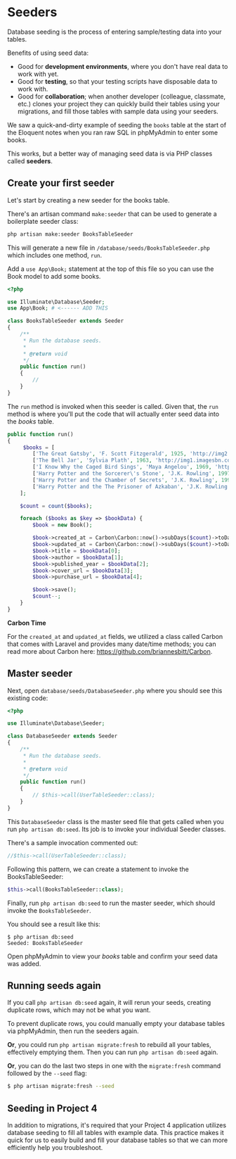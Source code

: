 # Seeders 

Database seeding is the process of entering sample/testing data into your tables.

Benefits of using seed data:
+ Good for __development environments__, where you don't have real data to work with yet.
+ Good for __testing__, so that your testing scripts have disposable data to work with.
+ Good for __collaboration__; when another developer (colleague, classmate, etc.) clones your project they can quickly build their tables using your migrations, and fill those tables with sample data using your seeders.

We saw a quick-and-dirty example of seeding the `books` table at the start of the Eloquent notes when you ran raw SQL in phpMyAdmin to enter some books.

This works, but a better way of managing seed data is via PHP classes called __seeders__.


## Create your first seeder
Let's start by creating a new seeder for the books table.

There's an artisan command `make:seeder` that can be used to generate a boilerplate seeder class:

```bash
php artisan make:seeder BooksTableSeeder
```

This will generate a new file in `/database/seeds/BooksTableSeeder.php` which includes one method, `run`.

Add a `use App\Book;` statement at the top of this file so you can use the Book model to add some books.

```php
<?php

use Illuminate\Database\Seeder;
use App\Book; # <------ ADD THIS

class BooksTableSeeder extends Seeder
{
    /**
     * Run the database seeds.
     *
     * @return void
     */
    public function run()
    {
        //
    }
}

```



The `run` method is invoked when this seeder is called. Given that, the `run` method is where you'll put the code that will actually enter seed data into the *books* table.


```php
public function run()
{
     $books = [
        ['The Great Gatsby', 'F. Scott Fitzgerald', 1925, 'http://img2.imagesbn.com/p/9780743273565_p0_v4_s114x166.JPG', 'http://www.barnesandnoble.com/w/the-great-gatsby-francis-scott-fitzgerald/1116668135?ean=9780743273565'],
        ['The Bell Jar', 'Sylvia Plath', 1963, 'http://img1.imagesbn.com/p/9780061148514_p0_v2_s114x166.JPG', 'http://www.barnesandnoble.com/w/bell-jar-sylvia-plath/1100550703?ean=9780061148514'],
        ['I Know Why the Caged Bird Sings', 'Maya Angelou', 1969, 'http://img1.imagesbn.com/p/9780345514400_p0_v1_s114x166.JPG', 'http://www.barnesandnoble.com/w/i-know-why-the-caged-bird-sings-maya-angelou/1100392955?ean=9780345514400'],
        ['Harry Potter and the Sorcerer\'s Stone', 'J.K. Rowling', 1997, 'http://prodimage.images-bn.com/pimages/9780590353427_p0_v1_s484x700.jpg', 'http://www.barnesandnoble.com/w/harry-potter-and-the-sorcerers-stone-j-k-rowling/1100036321?ean=9780590353427'],
        ['Harry Potter and the Chamber of Secrets', 'J.K. Rowling', 1998, 'http://prodimage.images-bn.com/pimages/9780439064873_p0_v1_s192x300.jpg', 'http://www.barnesandnoble.com/w/harry-potter-and-the-chamber-of-secrets-j-k-rowling/1004338523?ean=9780439064873'],
        ['Harry Potter and the The Prisoner of Azkaban', 'J.K. Rowling', 1999, 'http://prodimage.images-bn.com/pimages/9780439136365_p0_v1_s192x300.jpg', 'http://www.barnesandnoble.com/w/harry-potter-and-the-prisoner-of-azkaban-j-k-rowling/1100178339?ean=9780439136365'],
    ];

    $count = count($books);

    foreach ($books as $key => $bookData) {
        $book = new Book();

        $book->created_at = Carbon\Carbon::now()->subDays($count)->toDateTimeString();
        $book->updated_at = Carbon\Carbon::now()->subDays($count)->toDateTimeString();
        $book->title = $bookData[0];
        $book->author = $bookData[1];
        $book->published_year = $bookData[2];
        $book->cover_url = $bookData[3];
        $book->purchase_url = $bookData[4];

        $book->save();
        $count--;
    }
}
```


__Carbon Time__

For the `created_at` and `updated_at` fields, we utilized a class called Carbon that comes with Laravel and provides many date/time methods; you can read more about Carbon here: <https://github.com/briannesbitt/Carbon>.


## Master seeder
Next, open `database/seeds/DatabaseSeeder.php` where you should see this existing code:

```php
<?php

use Illuminate\Database\Seeder;

class DatabaseSeeder extends Seeder
{
    /**
     * Run the database seeds.
     *
     * @return void
     */
    public function run()
    {
        // $this->call(UserTableSeeder::class);
    }
}
```

This `DatabaseSeeder` class is the master seed file that gets called when you run `php artisan db:seed`. Its job is to invoke your individual Seeder classes.

There's a sample invocation commented out:

```php
//$this->call(UserTableSeeder::class);
```

Following this pattern, we can create a statement to invoke the BooksTableSeeder:

```php
$this->call(BooksTableSeeder::class);
```

Finally, run `php artisan db:seed` to run the master seeder, which should invoke the `BooksTableSeeder`.

You should see a result like this:

```
$ php artisan db:seed
Seeded: BooksTableSeeder
```

Open phpMyAdmin to view your *books* table and confirm your seed data was added.



## Running seeds again
If you call `php artisan db:seed` again, it will rerun your seeds, creating duplicate rows, which may not be what you want.

To prevent duplicate rows, you could manually empty your database tables via phpMyAdmin, then run the seeders again.

__Or__, you could run `php artisan migrate:fresh` to rebuild all your tables, effectively emptying them.
Then you can run `php artisan db:seed` again.

__Or__, you can do the last two steps in one with the `migrate:fresh` command followed by the `--seed` flag:

```bash
$ php artisan migrate:fresh --seed
```



## Seeding in Project 4
In addition to migrations, it's required that your Project 4 application utilizes database seeding to fill all tables with example data. This practice makes it quick for us to easily build and fill your database tables so that we can more efficiently help you troubleshoot.
